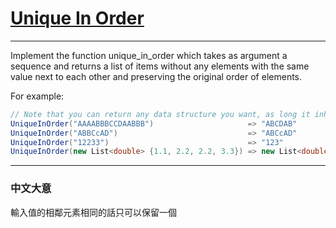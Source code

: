 # [Unique In Order](https://www.codewars.com/kata/54e6533c92449cc251001667/solutions/csharp)

---

Implement the function unique_in_order which takes as argument a sequence and returns a list of items without any elements with the same value next to each other and preserving the original order of elements.

For example:
```csharp
// Note that you can return any data structure you want, as long it inherits the IEnumerable interface.
UniqueInOrder("AAAABBBCCDAABBB")                     => "ABCDAB"
UniqueInOrder("ABBCcAD")                             => "ABCcAD"
UniqueInOrder("12233")                               => "123"
UniqueInOrder(new List<double> {1.1, 2.2, 2.2, 3.3}) => new List<double> {1.1, 2.2, 3.3}
```

---

### 中文大意

輸入值的相鄰元素相同的話只可以保留一個
